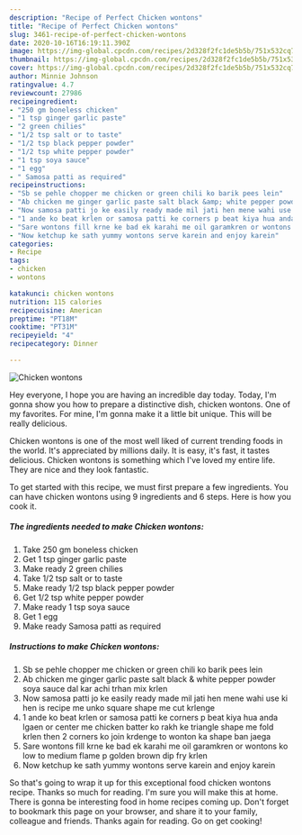 ```yaml
---
description: "Recipe of Perfect Chicken wontons"
title: "Recipe of Perfect Chicken wontons"
slug: 3461-recipe-of-perfect-chicken-wontons
date: 2020-10-16T16:19:11.390Z
image: https://img-global.cpcdn.com/recipes/2d328f2fc1de5b5b/751x532cq70/chicken-wontons-recipe-main-photo.jpg
thumbnail: https://img-global.cpcdn.com/recipes/2d328f2fc1de5b5b/751x532cq70/chicken-wontons-recipe-main-photo.jpg
cover: https://img-global.cpcdn.com/recipes/2d328f2fc1de5b5b/751x532cq70/chicken-wontons-recipe-main-photo.jpg
author: Minnie Johnson
ratingvalue: 4.7
reviewcount: 27986
recipeingredient:
- "250 gm boneless chicken"
- "1 tsp ginger garlic paste"
- "2 green chilies"
- "1/2 tsp salt or to taste"
- "1/2 tsp black pepper powder"
- "1/2 tsp white pepper powder"
- "1 tsp soya sauce"
- "1 egg"
- " Samosa patti as required"
recipeinstructions:
- "Sb se pehle chopper me chicken or green chili ko barik pees lein"
- "Ab chicken me ginger garlic paste salt black &amp; white pepper powder soya sauce dal kar achi trhan mix krlen"
- "Now samosa patti jo ke easily ready made mil jati hen mene wahi use ki hen is recipe me unko square shape me cut krlenge"
- "1 ande ko beat krlen or samosa patti ke corners p beat kiya hua anda lgaen or center me chicken batter ko rakh ke triangle shape me fold krlen then 2 corners ko join krdenge to wonton ka shape ban jaega"
- "Sare wontons fill krne ke bad ek karahi me oil garamkren or wontons ko low to medium flame p golden brown dip fry krlen"
- "Now ketchup ke sath yummy wontons serve karein and enjoy karein"
categories:
- Recipe
tags:
- chicken
- wontons

katakunci: chicken wontons 
nutrition: 115 calories
recipecuisine: American
preptime: "PT18M"
cooktime: "PT31M"
recipeyield: "4"
recipecategory: Dinner

---
```



![Chicken wontons](https://img-global.cpcdn.com/recipes/2d328f2fc1de5b5b/751x532cq70/chicken-wontons-recipe-main-photo.jpg)

Hey everyone, I hope you are having an incredible day today. Today, I'm gonna show you how to prepare a distinctive dish, chicken wontons. One of my favorites. For mine, I'm gonna make it a little bit unique. This will be really delicious.

Chicken wontons is one of the most well liked of current trending foods in the world. It's appreciated by millions daily. It is easy, it's fast, it tastes delicious. Chicken wontons is something which I've loved my entire life. They are nice and they look fantastic.




To get started with this recipe, we must first prepare a few ingredients. You can have chicken wontons using 9 ingredients and 6 steps. Here is how you cook it.

<!--inarticleads1-->

##### The ingredients needed to make Chicken wontons:

1. Take 250 gm boneless chicken
1. Get 1 tsp ginger garlic paste
1. Make ready 2 green chilies
1. Take 1/2 tsp salt or to taste
1. Make ready 1/2 tsp black pepper powder
1. Get 1/2 tsp white pepper powder
1. Make ready 1 tsp soya sauce
1. Get 1 egg
1. Make ready  Samosa patti as required




<!--inarticleads2-->

##### Instructions to make Chicken wontons:

1. Sb se pehle chopper me chicken or green chili ko barik pees lein
1. Ab chicken me ginger garlic paste salt black &amp; white pepper powder soya sauce dal kar achi trhan mix krlen
1. Now samosa patti jo ke easily ready made mil jati hen mene wahi use ki hen is recipe me unko square shape me cut krlenge
1. 1 ande ko beat krlen or samosa patti ke corners p beat kiya hua anda lgaen or center me chicken batter ko rakh ke triangle shape me fold krlen then 2 corners ko join krdenge to wonton ka shape ban jaega
1. Sare wontons fill krne ke bad ek karahi me oil garamkren or wontons ko low to medium flame p golden brown dip fry krlen
1. Now ketchup ke sath yummy wontons serve karein and enjoy karein




So that's going to wrap it up for this exceptional food chicken wontons recipe. Thanks so much for reading. I'm sure you will make this at home. There is gonna be interesting food in home recipes coming up. Don't forget to bookmark this page on your browser, and share it to your family, colleague and friends. Thanks again for reading. Go on get cooking!
